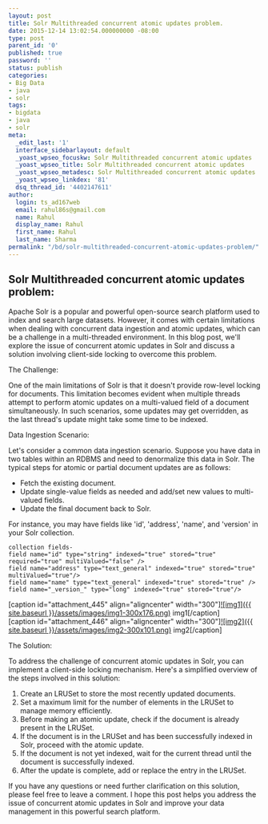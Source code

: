 ```yaml
---
layout: post
title: Solr Multithreaded concurrent atomic updates problem.
date: 2015-12-14 13:02:54.000000000 -08:00
type: post
parent_id: '0'
published: true
password: ''
status: publish
categories:
- Big Data
- java
- solr
tags:
- bigdata
- java
- solr
meta:
  _edit_last: '1'
  interface_sidebarlayout: default
  _yoast_wpseo_focuskw: Solr Multithreaded concurrent atomic updates
  _yoast_wpseo_title: Solr Multithreaded concurrent atomic updates
  _yoast_wpseo_metadesc: Solr Multithreaded concurrent atomic updates
  _yoast_wpseo_linkdex: '81'
  dsq_thread_id: '4402147611'
author:
  login: ts_ad167web
  email: rahul86s@gmail.com
  name: Rahul
  display_name: Rahul
  first_name: Rahul
  last_name: Sharma
permalink: "/bd/solr-multithreaded-concurrent-atomic-updates-problem/"
---
```

## Solr Multithreaded concurrent atomic updates problem:  

Apache Solr is a popular and powerful open-source search platform used to index and search large datasets. However, it comes with certain limitations when dealing with concurrent data ingestion and atomic updates, which can be a challenge in a multi-threaded environment. In this blog post, we'll explore the issue of concurrent atomic updates in Solr and discuss a solution involving client-side locking to overcome this problem.

The Challenge:

One of the main limitations of Solr is that it doesn't provide row-level locking for documents. This limitation becomes evident when multiple threads attempt to perform atomic updates on a multi-valued field of a document simultaneously. In such scenarios, some updates may get overridden, as the last thread's update might take some time to be indexed.

Data Ingestion Scenario:

Let's consider a common data ingestion scenario. Suppose you have data in two tables within an RDBMS and need to denormalize this data in Solr. The typical steps for atomic or partial document updates are as follows:

- Fetch the existing document.
- Update single-value fields as needed and add/set new values to multi-valued fields.
- Update the final document back to Solr.

For instance, you may have fields like 'id', 'address', 'name', and 'version' in your Solr collection.

```
collection fields-
field name="id" type="string" indexed="true" stored="true" required="true" multiValued="false" />
field name="address" type="text_general" indexed="true" stored="true" multiValued="true"/>
field name="name" type="text_general" indexed="true" stored="true" />
field name="_version_" type="long" indexed="true" stored="true"/>
```

[caption id="attachment\_445" align="aligncenter" width="300"][![img1]({{ site.baseurl }}/assets/images/img1-300x176.png)](http://www.techsquids.com/wp-content/uploads/2015/12/img1.png) img1[/caption]  
[caption id="attachment\_446" align="aligncenter" width="300"][![img2]({{ site.baseurl }}/assets/images/img2-300x101.png)](http://www.techsquids.com/wp-content/uploads/2015/12/img2.png) img2[/caption]

The Solution:

To address the challenge of concurrent atomic updates in Solr, you can implement a client-side locking mechanism. Here's a simplified overview of the steps involved in this solution:

1. Create an LRUSet to store the most recently updated documents.
2. Set a maximum limit for the number of elements in the LRUSet to manage memory efficiently.
3. Before making an atomic update, check if the document is already present in the LRUSet.
4. If the document is in the LRUSet and has been successfully indexed in Solr, proceed with the atomic update.
5. If the document is not yet indexed, wait for the current thread until the document is successfully indexed.
6. After the update is complete, add or replace the entry in the LRUSet.

If you have any questions or need further clarification on this solution, please feel free to leave a comment. I hope this post helps you address the issue of concurrent atomic updates in Solr and improve your data management in this powerful search platform.


